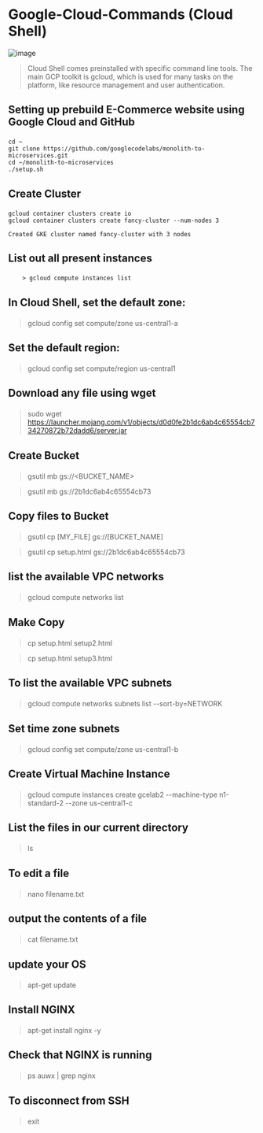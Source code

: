 # Google-Cloud-Commands (Cloud Shell)
![image](https://github.com/sanket9006/Google-Cloud-Commands/blob/master/Others/google-cloud.png)
> Cloud Shell comes preinstalled with specific command line tools. The main GCP toolkit is gcloud, which is used for many tasks on the platform, like resource management and user authentication.


## <p> Setting up prebuild E-Commerce website using Google Cloud and GitHub </p>

    cd ~
    git clone https://github.com/googlecodelabs/monolith-to-microservices.git
    cd ~/monolith-to-microservices
    ./setup.sh
    
## <p> Create Cluster</p>
    gcloud container clusters create io
    gcloud container clusters create fancy-cluster --num-nodes 3
        
    Created GKE cluster named fancy-cluster with 3 nodes

## <p> List out all present instances </p>
        > gcloud compute instances list
        

## <p>In Cloud Shell, set the default zone:</p>

>gcloud config set compute/zone us-central1-a

## <p>Set the default region:</p>

>gcloud config set compute/region us-central1

## <p> Download any file using wget
> sudo wget https://launcher.mojang.com/v1/objects/d0d0fe2b1dc6ab4c65554cb734270872b72dadd6/server.jar





## <p> Create Bucket </p>
> gsutil mb gs://<BUCKET_NAME>

> gsutil mb gs://2b1dc6ab4c65554cb73









## <p> Copy files to Bucket  </p>
> gsutil cp [MY_FILE] gs://[BUCKET_NAME]

> gsutil cp setup.html gs://2b1dc6ab4c65554cb73





## <p> list the available VPC networks</p>
> gcloud compute networks list




## <p> Make Copy</p>
> cp setup.html setup2.html

> cp setup.html setup3.html



## <p> To list the available VPC subnets</p>
> gcloud compute networks subnets list --sort-by=NETWORK


## <p> Set time zone subnets</p>
> gcloud config set compute/zone us-central1-b


## <p> Create Virtual Machine Instance</p>
> gcloud compute instances create gcelab2 --machine-type n1-standard-2 --zone us-central1-c


## <p> List the files in our current directory</p>
> ls




## <p> To edit a file</p>
> nano filename.txt

## <p> output the contents of a file</p>
> cat filename.txt

## <p> update your OS</p>
> apt-get update

## <p> Install NGINX</p>
> apt-get install nginx -y

## <p> Check that NGINX is running</p>
> ps auwx | grep nginx

## <p> To disconnect from SSH</p>
> exit

